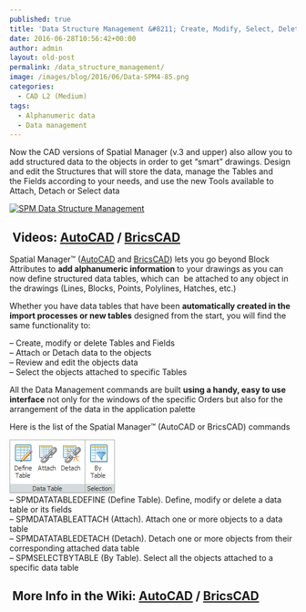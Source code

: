 ```yaml
---
published: true
title: 'Data Structure Management &#8211; Create, Modify, Select, Delete'
date: 2016-06-28T10:56:42+00:00
author: admin
layout: old-post
permalink: /data_structure_management/
image: /images/blog/2016/06/Data-SPM4-85.png
categories:
  - CAD L2 (Medium)
tags:
  - Alphanumeric data
  - Data management
---
```

<p dir="ltr">
  Now the CAD versions of Spatial Manager (v.3 and upper) also allow you to add structured data to the objects in order to get &#8220;smart&#8221; drawings. Design and edit the Structures that will store the data, manage the Tables and the Fields according to your needs, and use the new Tools available to Attach, Detach or Select data
</p>

<p>
  <!--more-->
</p>

<p>
  <a href="/images/blog/2016/06/SPM-Data-Structure-Management.png" target="_blank" rel="nofollow"><img src="/images/blog/2016/06/SPM-Data-Structure-Management-1024x577.png" alt="SPM Data Structure Management" width="625" height="352" srcset="/images/blog/2016/06/SPM-Data-Structure-Management-1024x577.png 1024w, /images/blog/2016/06/SPM-Data-Structure-Management-300x169.png 300w, /images/blog/2016/06/SPM-Data-Structure-Management-768x433.png 768w, /images/blog/2016/06/SPM-Data-Structure-Management-624x351.png 624w, /images/blog/2016/06/SPM-Data-Structure-Management.png 1266w" sizes="(max-width: 625px) 100vw, 625px" /></a>
</p>

<h2>
   <strong>Videos: <span><span><a href="https://youtu.be/nn6UDmhefoU?rel=0" target="_blank" rel="nofollow">AutoCAD</a> </span>/ <span><a href="https://youtu.be/Ud_4ZM7gWS4?rel=0" target="_blank" rel="nofollow">BricsCAD</a></span></span></strong>
</h2>

<p>
  Spatial Manager™ (<a href="/spm-forautocad/" target="_blank" rel="nofollow">AutoCAD</a> and <a href="/spm-forbricscad/" target="_blank" rel="nofollow">BricsCAD</a>) lets you go beyond Block Attributes to <strong>add alphanumeric information </strong>to your drawings as you can now define structured data tables, which can  be attached to any object in the drawings (Lines, Blocks, Points, Polylines, Hatches, etc.)
</p>

<p>
  Whether you have data tables that have been <strong>automatically created in the import processes or new tables</strong> designed from the start, you will find the same functionality to:
</p>

<p>
  &#8211; Create, modify or delete Tables and Fields<br /> &#8211; Attach or Detach data to the objects<br /> &#8211; Review and edit the objects data<br /> &#8211; Select the objects attached to specific Tables
</p>

<p>
  All the Data Management commands are built <strong>using a handy, easy to use interface</strong> not only <span>for</span> the windows of the specific Orders but also<span> for</span> the arrangement of the data in the application palette
</p>

<p>
  Here is the list of the Spatial Manager™ (AutoCAD or BricsCAD) commands
</p>

<p>
  <a href="/images/blog/2016/06/SPM-Data-Structure-Management-Ribbon.png" target="_blank" rel="nofollow"><img src="/images/blog/2016/06/SPM-Data-Structure-Management-Ribbon.png" alt="SPM Data Structure Management Ribbon" width="185" height="94" /></a><br /> &#8211; SPMDATATABLEDEFINE (Define Table). Define, modify or delete a data table or its fields<br /> &#8211; SPMDATATABLEATTACH (Attach). Attach one or more objects to a data table<br /> &#8211; SPMDATATABLEDETACH (Detach). Detach one or more objects from their corresponding attached data table<br /> &#8211; SPMSELECTBYTABLE (By Table). Select all the objects attached to a specific data table
</p>

<h2>
   <strong>More Info in the Wiki: <span><span><a href="http://wiki.spatialmanager.com/index.php/Spatial_Manager%E2%84%A2_for_AutoCAD_-_FAQs:_Data_Structure_Management_(%22Standard%22_and_%22Professional%22_editions_only)" target="_blank" rel="nofollow">AutoCAD</a> </span>/ <span><a href="http://wiki.spatialmanager.com/index.php/Spatial_Manager%E2%84%A2_for_BricsCAD_-_FAQs:_Data_Structure_Management_(%22Standard%22_and_%22Professional%22_editions_only)" target="_blank" rel="nofollow">BricsCAD</a></span></span></strong>
</h2>